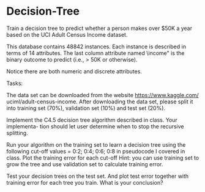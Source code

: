 # Decision-Tree
Train a decision tree to predict whether a person makes over $50K a year based on the UCI Adult Census Income dataset.

This database contains 48842 instances. Each instance is described in terms of 14 attributes. The last
column attribute named \income" is the binary outcome to predict (i.e., > 50K or otherwise).

Notice there are both numeric and discrete attributes.

Tasks:

The data set can be downloaded from the website https://www.kaggle.com/
uciml/adult-census-income. After downloading the data set, please split it into
training set (70%), validation set (10%) and test set (20%).

Implement the C4.5 decision tree algorithm described in class. Your implementa-
tion should let user determine when to stop the recursive splitting.

Run your algorithm on the training set to learn a decision tree using the following
cut-off values = 0:2; 0:4; 0:6; 0:8 in pseudocode I covered in class. Plot the
training error for each cut-off Hint: you can use training set to grow
the tree and use validation set to calculate training error.

Test your decision trees on the test set. And plot test error together with training
error for each tree you train. What is your conclusion?
